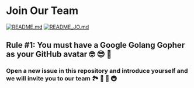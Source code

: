 # Join Our Team

[![README.md](https://img.shields.io/badge/English-up-brightgreen)](README.md)
[![README_JO.md](https://img.shields.io/badge/Arabic-up-brightgreen)](README_JO.md)

## Rule #1: You must have a Google Golang Gopher as your GitHub avatar 🤓 😎 🚀

### Open a new issue in this repository and introduce yourself and we will invite you to our team 🏞️ 🏥 🏰 🚇
